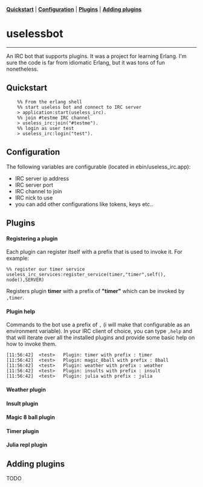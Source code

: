 **[Quickstart](#quickstart)** |
**[Configuration](#configuration)** |
**[Plugins](#plugins)** |
**[Adding plugins](#adding-plugins)**

# uselessbot
------------


An IRC bot that supports plugins. It was a project for learning Erlang. I'm sure the code is far from idiomatic Erlang, but it was tons of fun nonetheless.


## Quickstart

```
	%% From the erlang shell
	%% start useless bot and connect to IRC server
	> application:start(useless_irc).
	%% join #testme IRC channel 
	> useless_irc:join("#testme").
	%% login as user test
	> useless_irc:login("test").
```
## Configuration

The following variables are configurable (located in ebin/useless_irc.app):

- IRC server ip address
- IRC server port
- IRC channel to join
- IRC nick to use
- you can add other configurations like tokens, keys etc..
	

## Plugins

#### Registering a plugin
Each plugin can register itself with a prefix that is used to invoke it.
For example:

```
%% register our timer service
useless_irc_services:register_service(timer,"timer",self(), node(),SERVER)
```
Registers plugin **timer** with a prefix of **"timer"** which can be invoked by `,timer`.

#### Plugin help
Commands to the bot use a prefix of `,` (i will make that configurable as an environment variable).
In your IRC client of choice, you can type `,help` and that will iterate over all the installed plugins and provide some basic help on how to invoke them.

```
[11:56:42]  <test>   Plugin: timer with prefix : timer
[11:56:42]  <test>	 Plugin: magic_8ball with prefix : 8ball
[11:56:42]  <test>	 Plugin: weather with prefix : weather
[11:56:42]  <test>	 Plugin: insults with prefix : insult
[11:56:42]  <test>	 Plugin: julia with prefix : julia
```

#### Weather plugin

#### Insult plugin

#### Magic 8 ball plugin

#### Timer plugin

#### Julia repl plugin

## Adding plugins

TODO